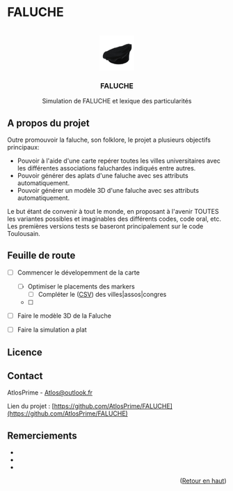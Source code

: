# FALUCHE


<br/>
<div align="center">
  <a href="https://github.com/AtlosPrime/FALUCHE/faluche-stadium.png">
    <img src="faluche-stadium.png" alt="Logo" width="80" height="80">
  </a>

<h3 align="center">FALUCHE</h3>

  <p align="center">
    Simulation de FALUCHE et lexique des particularités
</div>

## A propos du projet

Outre promouvoir la faluche, son folklore, le projet a plusieurs objectifs principaux:

- Pouvoir à l'aide d'une carte repérer toutes les villes universitaires avec les différentes associations faluchardes indiqués entre autres.
- Pouvoir générer des aplats d'une faluche avec ses attributs automatiquement.
- Pouvoir générer un modèle 3D d'une faluche avec ses attributs automatiquement.

Le but étant de convenir à tout le monde, en proposant à l'avenir TOUTES les variantes possibles et imaginables des différents codes, code oral, etc. Les premières versions tests se baseront principalement sur le code Toulousain.


## Feuille de route

- [ ] Commencer le dévelopemment de la carte
	- [ ] Optimiser le placements des markers 
		- [ ] Compléter le ([CSV](https://github.com/AtlosPrime/FALUCHE/blob/main/data.csv)) des villes|assos|congres
	- [ ] 
- [ ] Faire le modèle 3D de la Faluche
- [ ] Faire la simulation a plat


## Licence


## Contact

AtlosPrime - Atlos@outlook.fr

Lien du projet : [https://github.com/AtlosPrime/FALUCHE](https://github.com/AtlosPrime/FALUCHE)

## Remerciements

* []()
* []()
* []()

<p align="right">(<a href="#readme-top">Retour en haut</a>)</p>
